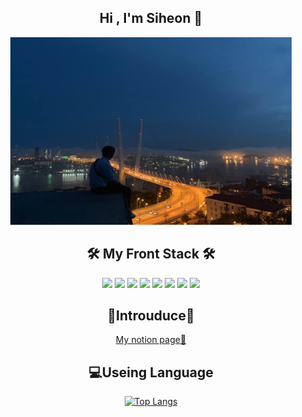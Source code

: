 <div align="center">

## Hi , I'm Siheon 🙌 

<img src="/siheon.jpg" width="450px" height="300px" title="px(픽셀) 크기 설정" alt="RubberDuck"></img>

## 🛠 My Front Stack 🛠
<div>
<img src="https://img.shields.io/badge/HTML-E34F26?style=flat-square&logo=HTML5&logoColor=white"/> <img src="https://img.shields.io/badge/CSS3-1572B6?style=flat-square&logo=CSS3&logoColor=white"/> <img src="https://img.shields.io/badge/JavaScript-FFF000?style=flat-square&logo=JavaScript&logoColor=white"/> <img src="https://img.shields.io/badge/React-0088CC?style=flat-square&logo=React&logoColor=white"/> <img src="https://img.shields.io/badge/Vue-4FC08D?style=flat-square&logo=Vue.js&logoColor=white"/> <img src="https://img.shields.io/badge/npm-CB3837?style=flat-square&logo=npm&logoColor=white"/> <img src="https://img.shields.io/badge/Redux-764ABC?style=flat-square&logo=Redux&logoColor=white"/> <img src="https://img.shields.io/badge/Node.js-339933?style=flat-square&logo=Node.js&logoColor=white"/> 
</div>

## 💜Introuduce💜
  <a href="https://nervous-droplet-18a.notion.site/b95ddc62d06545f1a0e975834a9338b5" target="_blank">
    My notion page📃
  </a>
  
## 💻Useing Language

[![Top Langs](https://github-readme-stats.vercel.app/api/top-langs/?username=anuraghazra&layout=compact)](https://github.com/kims970908)
  
</div>


<!---
kims970908/kims970908 is a ✨ special ✨ repository because its `README.md` (this file) appears on your GitHub profile.
You can click the Preview link to take a look at your changes.
--->
